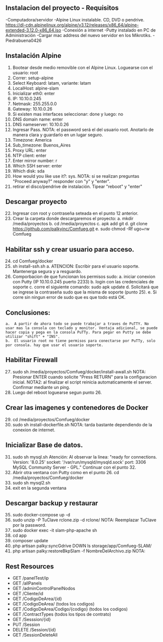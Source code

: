
## Instalacion del proyecto - Requisitos
-Computadora/servidor
-Alpine Linux instalable. CD, DVD o pendrive. https://dl-cdn.alpinelinux.org/alpine/v3.12/releases/x86_64/alpine-extended-3.12.0-x86_64.iso
-Conexión a internet
-Putty instalado en PC de Administración
-Cargar mac address del nuevo servidor en los Mikrotiks.
-Piedrabuena0426


## Instalación Alpine
1.  Bootear desde medio removible con el Alpine Linux. Loguearse con el usuario: root
2.  Correr: setup-alpine
3.  Select Keyboard: latam, variante: latam
4.  LocalHost: alpine-slam
5.  Inicializar eth0: enter
6.  IP: 10.10.0.245
7.  Netmask: 255.255.0.0
8.  Gateway: 10.10.0.26
9.  Si existen mas interfaces seleccionar: done y luego: no
10. DNS domain name: enter
11. DNS nameserver: 10.10.0.26
12.  Ingresar Pass. NOTA: el password será el del usuario root. Anotarlo de manera clara y guardarlo en un lugar seguro.
13. Timezone: America
14. Sub_timezone: Buenos_Aires
15. Proxy URL: enter
16. NTP client: enter
17. Enter mirror number: r
18. Which SSH server: enter
19. Which disk: sda
20. How would you like use it?: sys. 
    NOTA: si se realizan preguntas "Proceed anyway?" responder con "y" y "enter".
21. retirar el disco/pendrive de instalación. Tipear "reboot" y "enter"

## Descargar proyecto
22.  Ingresar con root y contraseña seteada en el punto 12 anterior.
23.  Crear la carpeta donde descargaremos el proyecto:
    a. mkdir /media/proyectos
    b. cd /media/proyectos
    c. apk add git
    d. git clone https://github.com/palkyinc/Comfueg.git
    e. sudo chmod -Rf ugo+rw Comfueg

## Habilitar ssh y crear usuario para acceso.
24. cd Comfueg/docker
25. sh install-ssh.sh
    a.  ATENCION: Escribir para el usuario soporte. Mantenerga segura y a resguardo.
26. Comporbacion de que funcionan los permisos sudo:
    a.  iniciar conexion con Putty (IP 10.10.0.245 puerto 2233)
    b.  login con las credenciales de soporte
    c.  corre el siguiente comando: sudo apk update
    d.  Solicitará que se ingrese la contraseña sudo que la misma de soporte (punto 25).
    e.  Si corre sin ningun error de sudo que es que todo está OK.
## Conclusiones:
    a.  A partir de ahora todo se puede trabajar a traves de PuTTY. No usar mas la consola con teclado y monitor. Ventaja adicional, se puede hacer copia y pega en la consola PuTTy. Para pegar en Putty se debe utilizar "shift" + "INS".
    b.  El usuario root no tiene permisos para conectarse por PuTTy, solo por consola. hay que usar el usuario soporte.

## Habilitar Firewall
27. sudo sh /media/proyectos/Comfueg/docker/install-awall.sh
    NOTA: Presionar ENTER cuando solicite "Press RETURN" para la configuracion inicial.
    NOTA2: al finalizar el script reinicia automaticamente el server. Confirmar mediante un ping.
28. Luego del reboot loguearse segun punto 26. 

## Crear las imagenes y contenedores de Docker
29. cd /media/proyectos/Comfueg/docker
30. sudo sh install-dockerfile.sh
    NOTA: tarda bastante dependiendo de la conexion de internet.

## Inicializar Base de datos.
31. sudo sh mysql.sh
        Atención: Al observar la linea: "ready for connections. Version: '8.0.25'  socket: '/var/run/mysqld/mysqld.sock'  port: 3306  MySQL Community Server - GPL." Continuar con el punto 32.
32. Abrir otra ventana con Putty como en el punto 26.
    cd /media/proyectos/Comfueg/docker
33. sudo sh mysql2.sh
34. exit en la segunda ventana

## Descargar backup y restaurar
35. sudo docker-compose up -d
36. sudo unzip -P TuClave rclone.zip -d rclone/
    NOTA: Reemplazar TuClave por la password.
36. sudo docker exec -it slam-php-apache sh
37. cd app
38. composer update
39. php artisan palky:syncGdrive DOWN
    ls storage/app/Comfueg-SLAM/
40. php artisan palky:restoreBkpSlam -f NombreDelArchivo.zip
    NOTA:    

## Rest Resources
- GET /panelTest/ip
- GET /allPanels
- GET /adminControlPanelNodos
- GET /Cliente/id
- GET /CodigoDeArea/{id}
- GET /CodigoDeArea/ (todos los codigos)
- GET /CodigoDeArea/Codigo/{codigo} (todos los codigos)
- GET /ContractTypes (todos los tipos de contrato)
- GET /Sesssion/{id}
- PUT /Session
- DELETE /Session/{id}
- GET /SessionDeleteAll

